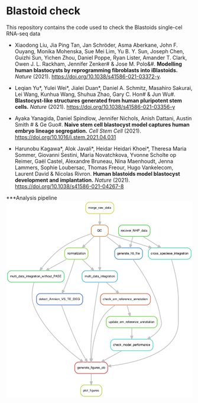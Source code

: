 # Blastoid check



This repository contains the code used to check the Blastoids single-cel RNA-seq data

- Xiaodong Liu, Jia Ping Tan, Jan Schröder, Asma Aberkane, John F. Ouyang, Monika Mohenska, Sue Mei Lim, Yu B. Y. Sun, Joseph Chen, Guizhi Sun, Yichen Zhou, Daniel Poppe, Ryan Lister, Amander T. Clark, Owen J. L. Rackham, Jennifer Zenker# & Jose M. Polo&#. **Modelling human blastocysts by reprogramming fibroblasts into iBlastoids.** *Nature* (2021). https://doi.org/10.1038/s41586-021-03372-y.

- Leqian Yu\*, Yulei Wei\*, Jialei Duan\*, Daniel A. Schmitz, Masahiro Sakurai, Lei Wang, Kunhua Wang, Shuhua Zhao, Gary C. Hon# & Jun Wu#. **Blastocyst-like structures generated from human pluripotent stem cells.** *Nature* (2021). https://doi.org/10.1038/s41586-021-03356-y


- Ayaka Yanagida, Daniel Spindlow, Jennifer Nichols, Anish Dattani, Austin Smith # & Ge Guo#. **Naive stem cell blastocyst model captures human embryo lineage segregation.** *Cell Stem Cell* (2021). https://doi.org/10.1016/j.stem.2021.04.031

- Harunobu Kagawa\*, Alok Javali\*, Heidar Heidari Khoei\*, Theresa Maria Sommer, Giovanni Sestini, Maria Novatchkova, Yvonne Scholte op Reimer, Gaël Castel, Alexandre Bruneau, Nina Maenhoudt, Jenna Lammers, Sophie Loubersac, Thomas Freour, Hugo Vankelecom, Laurent David & Nicolas Rivron. **Human blastoids model blastocyst development and implantation.** *Nature* (2021). https://doi.org/10.1038/s41586-021-04267-8

***Analysis pipeline
![plot](./pipeline.png)




